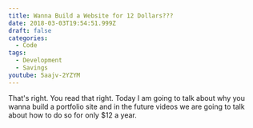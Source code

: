 ```yaml
---
title: Wanna Build a Website for 12 Dollars???
date: 2018-03-03T19:54:51.999Z
draft: false
categories:
  - Code
tags:
  - Development
  - Savings
youtube: 5aajv-2YZYM
---
```

That's right. You read that right. Today I am going to talk about why you wanna build a portfolio site and in the future videos we are going to talk about how to do so for only $12 a year.
